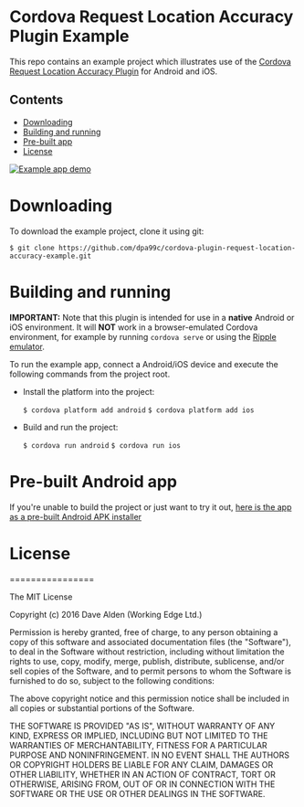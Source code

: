 Cordova Request Location Accuracy Plugin Example
================================================

This repo contains an example project which illustrates use of the [Cordova Request Location Accuracy Plugin](https://github.com/dpa99c/cordova-plugin-request-location-accuracy) for Android and iOS.


## Contents
* [Downloading](#downloading)
* [Building and running](#building-and-running)
* [Pre-built app](#pre-built-app)
* [License](#license)


[![Example app demo](https://j.gifs.com/KRL8Mb.gif)](https://www.youtube.com/watch?v=pbNdnMDRstg)
 
# Downloading

To download the example project, clone it using git:

    $ git clone https://github.com/dpa99c/cordova-plugin-request-location-accuracy-example.git

# Building and running

**IMPORTANT:** Note that this plugin is intended for use in a **native** Android or iOS environment.
It will **NOT** work in a browser-emulated Cordova environment, for example by running `cordova serve` or using the [Ripple emulator](https://github.com/ripple-emulator/ripple).

To run the example app, connect a Android/iOS device and execute the following commands from the project root.

- Install the platform into the project:

    `$ cordova platform add android`
    `$ cordova platform add ios`

- Build and run the project:

    `$ cordova run android`
    `$ cordova run ios`

# Pre-built Android app
If you're unable to build the project or just want to try it out, [here is the app as a pre-built Android APK installer](build/cordova-plugin-request-location-accuracy-example.apk)


# License
================

The MIT License

Copyright (c) 2016 Dave Alden (Working Edge Ltd.)

Permission is hereby granted, free of charge, to any person obtaining a copy
of this software and associated documentation files (the "Software"), to deal
in the Software without restriction, including without limitation the rights
to use, copy, modify, merge, publish, distribute, sublicense, and/or sell
copies of the Software, and to permit persons to whom the Software is
furnished to do so, subject to the following conditions:

The above copyright notice and this permission notice shall be included in
all copies or substantial portions of the Software.

THE SOFTWARE IS PROVIDED "AS IS", WITHOUT WARRANTY OF ANY KIND, EXPRESS OR
IMPLIED, INCLUDING BUT NOT LIMITED TO THE WARRANTIES OF MERCHANTABILITY,
FITNESS FOR A PARTICULAR PURPOSE AND NONINFRINGEMENT. IN NO EVENT SHALL THE
AUTHORS OR COPYRIGHT HOLDERS BE LIABLE FOR ANY CLAIM, DAMAGES OR OTHER
LIABILITY, WHETHER IN AN ACTION OF CONTRACT, TORT OR OTHERWISE, ARISING FROM,
OUT OF OR IN CONNECTION WITH THE SOFTWARE OR THE USE OR OTHER DEALINGS IN
THE SOFTWARE.